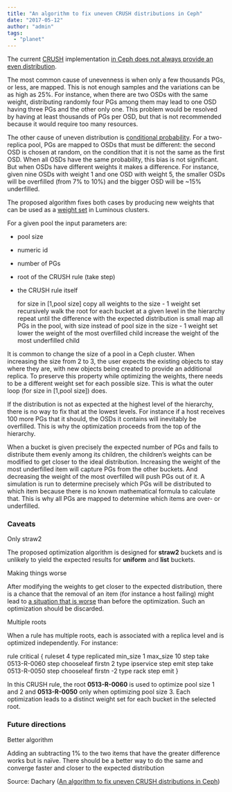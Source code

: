 ```yaml
---
title: "An algorithm to fix uneven CRUSH distributions in Ceph"
date: "2017-05-12"
author: "admin"
tags: 
  - "planet"
---
```


The current [CRUSH](http://libcrush.org/) implementation [in Ceph does not always provide an even distribution](http://dachary.org/?p=4040).

The most common cause of unevenness is when only a few thousands PGs, or less, are mapped. This is not enough samples and the variations can be as high as 25%. For instance, when there are two OSDs with the same weight, distributing randomly four PGs among them may lead to one OSD having three PGs and the other only one. This problem would be resolved by having at least thousands of PGs per OSD, but that is not recommended because it would require too many resources.

The other cause of uneven distribution is [conditional probability](https://github.com/plafl/notebooks/blob/master/converted/replication.pdf). For a two-replica pool, PGs are mapped to OSDs that must be different: the second OSD is chosen at random, on the condition that it is not the same as the first OSD. When all OSDs have the same probability, this bias is not significant. But when OSDs have different weights it makes a difference. For instance, given nine OSDs with weight 1 and one OSD with weight 5, the smaller OSDs will be overfilled (from 7% to 10%) and the bigger OSD will be ~15% underfilled.

The proposed algorithm fixes both cases by producing new weights that can be used as a [weight set](http://dachary.org/?p=4040) in Luminous clusters.

For a given pool the input parameters are:

- pool size
- numeric id
- number of PGs
- root of the CRUSH rule (take step)
- the CRUSH rule itself

   for size in \[1,pool size\]
     copy all weights to the size - 1 weight set
     recursively walk the root
     for each bucket at a given level in the hierarchy
       repeat until the difference with the expected distribution is small
         map all PGs in the pool, with size instead of pool size
         in the size - 1 weight set
           lower the weight of the most overfilled child
           increase  the weight of the most underfilled child

It is common to change the size of a pool in a Ceph cluster. When increasing the size from 2 to 3, the user expects the existing objects to stay where they are, with new objects being created to provide an additional replica. To preserve this property while optimizing the weights, there needs to be a different weight set for each possible size. This is what the outer loop (for size in \[1,pool size\]) does.

If the distribution is not as expected at the highest level of the hierarchy, there is no way to fix that at the lowest levels. For instance if a host receives 100 more PGs that it should, the OSDs it contains will inevitably be overfilled. This is why the optimization proceeds from the top of the hierarchy.

When a bucket is given precisely the expected number of PGs and fails to distribute them evenly among its children, the children’s weights can be modified to get closer to the ideal distribution. Increasing the weight of the most underfilled item will capture PGs from the other buckets. And decreasing the weight of the most overfilled will push PGs out of it. A simulation is run to determine precisely which PGs will be distributed to which item because there is no known mathematical formula to calculate that. This is why all PGs are mapped to determine which items are over- or underfilled.

### Caveats

Only straw2

The proposed optimization algorithm is designed for **straw2** buckets and is unlikely to yield the expected results for **uniform** and **list** buckets.

Making things worse

After modifying the weights to get closer to the expected distribution, there is a chance that the removal of an item (for instance a host failing) might lead to [a situation that is worse](http://dachary.org/?p=4044) than before the optimization. Such an optimization should be discarded.

Multiple roots

When a rule has multiple roots, each is associated with a replica level and is optimized independently. For instance:

rule critical {
	ruleset 4
	type replicated
	min\_size 1
	max\_size 10
	step take 0513-R-0060
	step chooseleaf firstn 2 type ipservice
	step emit
	step take 0513-R-0050
	step chooseleaf firstn -2 type rack
	step emit
}

In this CRUSH rule, the root **0513-R-0060** is used to optimize pool size 1 and 2 and **0513-R-0050** only when optimizing pool size 3. Each optimization leads to a distinct weight set for each bucket in the selected root.

### Future directions

Better algorithm

Adding an subtracting 1% to the two items that have the greater difference works but is naïve. There should be a better way to do the same and converge faster and closer to the expected distribution

Source: Dachary ([An algorithm to fix uneven CRUSH distributions in Ceph](http://dachary.org/?p=4055))
